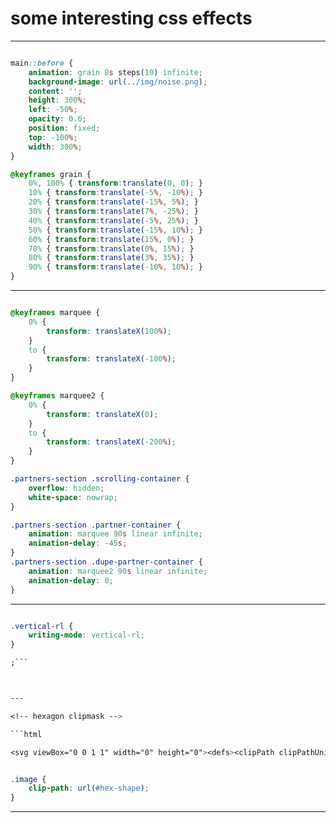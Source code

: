 
# some interesting css effects

---

<!-- grain effect -->

```css

main::before {
	animation: grain 8s steps(10) infinite;
	background-image: url(../img/noise.png);
	content: '';
	height: 300%;
	left: -50%;
	opacity: 0.6;
	position: fixed;
	top: -100%;
	width: 300%;
}

@keyframes grain {
	0%, 100% { transform:translate(0, 0); }
	10% { transform:translate(-5%, -10%); }
	20% { transform:translate(-15%, 5%); }
	30% { transform:translate(7%, -25%); }
	40% { transform:translate(-5%, 25%); }
	50% { transform:translate(-15%, 10%); }
	60% { transform:translate(15%, 0%); }
	70% { transform:translate(0%, 15%); }
	80% { transform:translate(3%, 35%); }
	90% { transform:translate(-10%, 10%); }
}

```



---

<!-- b-roll effect -->

```css

@keyframes marquee {
    0% {
        transform: translateX(100%);
    }
    to {
        transform: translateX(-100%);
    }
}

@keyframes marquee2 {
    0% {
        transform: translateX(0);
    }
    to {
        transform: translateX(-200%);
    }
}

.partners-section .scrolling-container {
    overflow: hidden;
    white-space: nowrap;
}

.partners-section .partner-container {
    animation: marquee 90s linear infinite;
    animation-delay: -45s;
}
.partners-section .dupe-partner-container {
    animation: marquee2 90s linear infinite;
    animation-delay: 0;
}

```



---

<!-- text from top down -->

```css

.vertical-rl {
	writing-mode: vertical-rl;
}

;```



---

<!-- hexagon clipmask -->

```html

<svg viewBox="0 0 1 1" width="0" height="0"><defs><clipPath clipPathUnits="objectBoundingBox" id="hex-shape"><path d="M.966.37A1.73 1.73 0 0 0 .84.135L.823.112A.225.225 0 0 0 .655.008L.627.005a1.495 1.495 0 0 0-.254 0L.345.008a.225.225 0 0 0-.168.104L.16.135A1.73 1.73 0 0 0 .034.37L.022.396a.256.256 0 0 0 0 .208L.034.63C.07.712.113.79.16.865l.016.023c.038.06.1.098.168.104l.028.003c.084.007.17.007.254 0L.655.992A.225.225 0 0 0 .823.888L.84.864A1.73 1.73 0 0 0 .966.63L.978.603a.256.256 0 0 0 0-.207L.966.37Z"></path></clipPath></defs></svg>

```

```css

.image {
	clip-path: url(#hex-shape);
}

```

---
